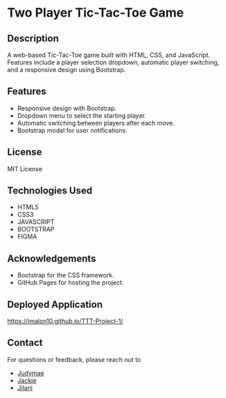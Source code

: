 # Two Player Tic-Tac-Toe Game

## Description
A web-based Tic-Tac-Toe game built with HTML, CSS, and JavaScript. Features include a player selection dropdown, automatic player switching, and a responsive design using Bootstrap.

## Features
- Responsive design with Bootstrap.
- Dropdown menu to select the starting player.
- Automatic switching between players after each move.
- Bootstrap modal for user notifications.

## License
MIT License

## Technologies Used
- HTML5
- CSS3
- JAVASCRIPT
- BOOTSTRAP
- FIGMA

## Acknowledgements
- Bootstrap for the CSS framework.
- GitHub Pages for hosting the project.

## Deployed Application
https://jmalon10.github.io/TTT-Project-1/

## Contact
For questions or feedback, please reach out to 
- [Judymae](https://github.com/judymaej)
- [Jackie](https://github.com/jmalon10)
- [Jilani](https://github.com/jiju-codes)

